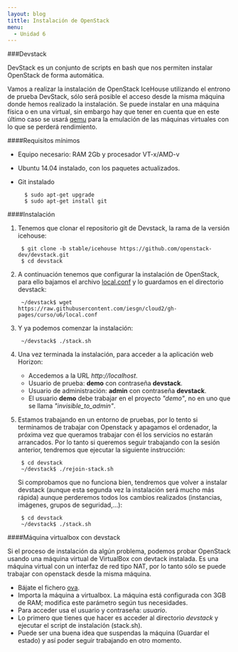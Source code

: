 ```yaml
---
layout: blog
tittle: Instalación de OpenStack
menu:
  - Unidad 6
---
```


###Devstack

DevStack es un conjunto de scripts en bash que nos permiten instalar OpenStack de forma automática.

Vamos a realizar la instalación de OpenStack IceHouse utilizando el entrono de prueba DevStack, sólo será posible el acceso desde la misma máquina donde hemos realizado la instalación. Se puede instalar en una máquina física o en una virtual, sin embargo hay que tener en cuenta que en este último caso se usará [qemu](http://es.wikipedia.org/wiki/QEMU) para la emulación de las máquinas virtuales con lo que se perderá rendimiento.

####Requisitos mínimos

* Equipo necesario: RAM 2Gb y procesador VT-x/AMD-v
* Ubuntu 14.04 instalado, con los paquetes actualizados.
* Git instalado

		$ sudo apt-get upgrade
		$ sudo apt-get install git

####Instalación

1. Tenemos que clonar el repositorio git de Devstack, la rama de la versión icehouse:

		$ git clone -b stable/icehouse https://github.com/openstack-dev/devstack.git
		$ cd devstack 
2. A continuación tenemos que configurar la instalación de OpenStack, para ello bajamos el archivo [local.conf](https://raw.githubusercontent.com/iesgn/cloud2/gh-pages/curso/u6/local.conf) y lo guardamos en el directorio devstack:

		~/devstack$ wget https://raw.githubusercontent.com/iesgn/cloud2/gh-pages/curso/u6/local.conf

3. Y ya podemos comenzar la instalación:

		~/devstack$	./stack.sh

4. Una vez terminada la instalación, para acceder a la aplicación web Horizon:

	* Accedemos a la URL *http://localhost*.
    * Usuario de prueba: **demo** con contraseña **devstack**.
    * Usuario de administración: **admin** con contraseña **devstack**.
    * El usuario **demo** debe trabajar en el proyecto *"demo"*, no en uno que se llama *"invisible_to_admin"*.

5. Estamos trabajando en un entorno de pruebas, por lo tento si terminamos de trabajar con Openstack y apagamos el ordenador, la próxima vez que queramos trabajar con él los servicios no estarán arrancados. Por lo tanto si queremos seguir trabajando con la sesión anterior, tendremos que ejecutar la siguiente instrucción:

		$ cd devstack
		~/devstack$ ./rejoin-stack.sh

	Si comprobamos que no funciona bien, tendremos que volver a instalar devstack (aunque esta segunda vez la instalación será mucho más rápida) aunque perderemos todos los cambios realizados (instancias, imágenes, grupos de seguridad,...):

		$ cd devstack
		~/devstack$ ./stack.sh

####Máquina virtualbox con devstack

Si el proceso de instalación da algún problema, podemos probar OpenStack usando una máquina virtual de VirtualBox con devtack instalada. Es una máquina virtual con un interfaz de red tipo NAT, por lo tanto sólo se puede trabajar con openstack desde la misma máquina.

* Bájate el fichero [ova]().
* Importa la máquina a virtualbox. La máquina está configurada con 3GB de RAM; modifica este parámetro según tus necesidades.
* Para acceder usa el usuario y contraseña: *usuario*.
* Lo primero que tienes que hacer es acceder al directorio *devstack* y ejecutar el script de instalación (stack.sh).
* Puede ser una buena idea que suspendas la máquina (Guardar el estado) y así poder seguir trabajando en otro momento.



